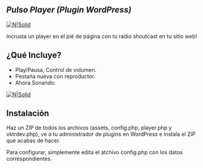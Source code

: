 ## _Pulso Player (Plugin WordPress)_

[![N|Solid](https://vktrdev.cl/github/PulsoPlayer/wordpresslogo.png)](https://cl.wordpress.org/)

Incrusta un player en el pié de página con tu radio shoutcast en tu sitio web!

## ¿Qué Incluye?

- Play/Pausa, Control de volumen.
- Pestaña nueva con reproductor.
- Ahora Sonando:

[![N|Solid](https://vktrdev.cl/github/PulsoPlayer/player.png)](https://vktrdev.cl/radiopulso/)

## Instalación

Haz un ZIP de todos los archivos (assets, config.php, player.php y vktrdev.php), ve a tu administrador de plugins en WordPress e instala el ZIP que acabas de hacer.

Para configurar, simplemente edita el atchivo config.php con los datos correspondientes.
